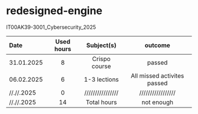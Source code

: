 # redesigned-engine
IT00AK39-3001_Cybersecurity_2025


| Date  | Used hours | Subject(s) |  outcome |
| :---         |     :---:      |     :---:      |     :---:      |
| 31.01.2025 | 8  | Crispo course     | passed                      |
| 06.02.2025 | 6  | 1-3 lections      | All missed activites passed |
| //.//.2025 | 0  | ////////////////  | /////////////////           |
| //.//.2025 | 14 | Total hours       | not enough                  |

